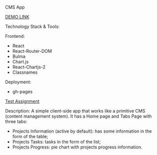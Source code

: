 CMS App

[DEMO LINK](https://olhasheliakina.github.io/cms-app_backendless/)

Technology Stack & Tools:

Frontend:
- React
- React-Router-DOM
- Bulma
- Chart.js
- React-Chartjs-2
- Classnames

Deployment:
- gh-pages

[Test Assignment](https://docs.google.com/document/d/1ZsCmCjY2tErDPjqsMOhoO8ctA0LHIVHhVnvXSBur0ts/edit#heading=h.ug9dy4iwegjt)

Description:
A simple client-side app that works like a primitive CMS (content management system).
It has a Home page and Tabs Page with three tabs:
- Projects Information (active by default): has some information in the form of the table;
- Projects Tasks: tasks in the form of the list;
- Projects Progress: pie chart with projects progress information.

